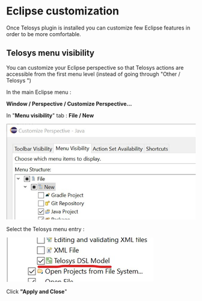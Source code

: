 # Eclipse customization

Once Telosys plugin is installed you can customize few Eclipse features in order to be more comfortable.

## Telosys menu visibility

You can customize your Eclipse perspective so that Telosys actions are accessible from the first menu level (instead of going through "Other / Telosys ")

In the main Eclipse menu :&#x20;

**Window / Perspective / Customize Perspective...**&#x20;

In "**Menu visibility**" tab :  **File / New**

![](../.gitbook/assets/Eclipse-custom-perspective-menu-vis.jpg)

Select the Telosys menu entry :

<div align="left">

<img src="../.gitbook/assets/Eclipse-custom-perspective-menu-telosys.jpg" alt="">

</div>

Click **"Apply and Close**"

